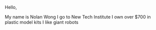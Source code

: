 Hello,

My name is Nolan Wong
I go to New Tech Institute
I own over $700 in plastic model kits
I like giant robots
